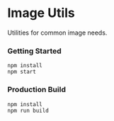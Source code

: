 # Image Utils

Utilities for common image needs.

### Getting Started

```shell
npm install
npm start
```

### Production Build

```shell
npm install
npm run build
```
